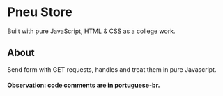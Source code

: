 # Pneu Store

Built with pure JavaScript, HTML & CSS as a college work.

## About
Send form with GET requests, handles and treat them in pure Javascript.

#### Observation: code comments are in portuguese-br.
